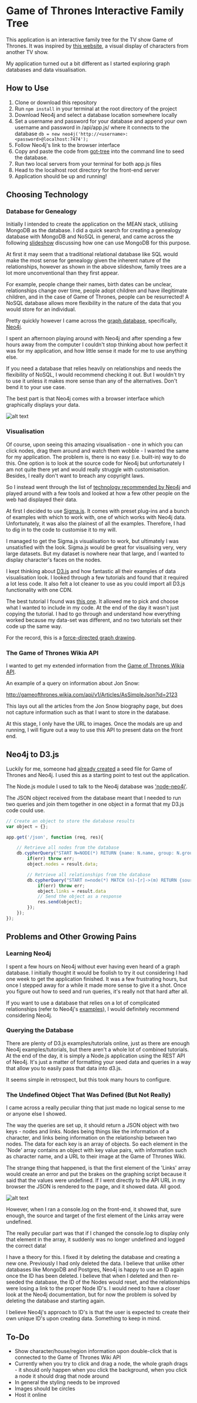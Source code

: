 # Game of Thrones Interactive Family Tree

This application is an interactive family tree for the TV show Game of Thrones.
It was inspired by [this website](http://lab.rtve.es/serie-isabel/personajes/),
a visual display of characters from another TV show.

My application turned out a bit different as I started exploring graph
databases and data visualisation.

## How to Use

1. Clone or download this repository
2. Run `npm install` in your terminal at the root directory of the project
3. Download Neo4j and select a database location somewhere locally
4. Set a username and password for your database and append your own username
 and password in /api/app.js/ where it connects to the database
 `db = new neo4j('http://<username>:<password>@localhost:7474');`
5. Follow Neo4j's link to the browser interface
6. Copy and paste the code from [got-tree]('/api/seed') into the command line to
 seed the database.
7. Run two local servers from your terminal for both app.js files
8. Head to the localhost root directory for the front-end server
9. Application should be up and running!

## Choosing Technology

### Database for Genealogy

Initially I intended to create the application on the MEAN stack,
utilising MongoDB as the database. I did a quick search for creating a
genealogy database with MongoDB and NoSQL in general, and came across the
following [slideshow](http://www.slideshare.net/spf13/mongodb-for-genealogy) discussing how one can use MongoDB for this purpose.

At first it may seem that a traditional relational database like SQL would make
the most sense for genealogy given the inherent nature of the relationships,
however as shown in the above slideshow, family trees are a lot more
unconventional than they first appear.

For example, people change their names, birth dates can be unclear,
relationships change over time, people adopt children and have illegitimate
children, and in the case of Game of Thrones, people can be resurrected! A
NoSQL database allows more flexibility in the nature of the data that you would
store for an individual.

Pretty quickly however I came across the [graph database](https://en.wikipedia.org/wiki/Graph_database),
specifically, [Neo4j](https://neo4j.com/).

I spent an afternoon playing around with Neo4j and after spending a few hours
away from the computer I couldn't stop thinking about how perfect it was for
my application, and how little sense it made for me to use anything else.

If you need a database that relies heavily on relationships and needs the
flexibility of NoSQL, I would recommend checking it out. But I wouldn't try to
use it unless it makes more sense than any of the alternatives. Don't bend it
to your use case.

The best part is that Neo4j comes with a browser interface which graphically
displays your data.

![alt text](./style/neo4j_screenshot.png)

### Visualisation

Of course, upon seeing this amazing visualisation - one in which you can click
nodes, drag them around and watch them wobble - I wanted the same for my
application. The problem is, there is no easy (i.e. built-in) way to do this.
One option is to look at the source code for Neo4j but unfortunately I am not
quite there yet and would really struggle with customisation. Besides, I really
don't want to breach any copyright laws.

So I instead went through the list of [technology recommended by Neo4j](https://neo4j.com/developer/guide-data-visualization/)
and played around with a few tools and looked at how a few other people on the
web had displayed their data.

At first I decided to use [Sigma.js](http://sigmajs.org/). It comes with preset
plug-ins and a bunch of examples with which to work with, one of which works
with Neo4j data. Unfortunately, it was also the plainest of all the
examples. Therefore, I had to dig in to the code to customise it to my will.

I managed to get the Sigma.js visualisation to work, but ultimately I was
unsatisfied with the look. Sigma.js would be great for visualising very, very
large datasets. But my dataset is nowhere near that large, and I wanted to
display character's faces on the nodes.

I kept thinking about [D3.js](https://d3js.org/) and how fantastic all their
examples of data visualisation look. I looked through a few tutorials and found
that it required a lot less code. It also felt a lot cleaner to use as you could
import all D3.js functionality with one CDN.

The best tutorial I found was [this one](http://www.coppelia.io/2014/07/an-a-to-z-of-extra-features-for-the-d3-force-layout/).
It allowed me to pick and choose what I wanted to include in my code. At the end
of the day it wasn't just copying the tutorial. I had to go through and understand
how everything worked because my data-set was different, and no two tutorials
set their code up the same way.

For the record, this is a [force-directed graph drawing](https://en.wikipedia.org/wiki/Force-directed_graph_drawing).

### The Game of Thrones Wikia API

I wanted to get my extended information from the [Game of Thrones Wikia
API](http://gameofthrones.wikia.com/wiki/Game_of_Thrones_Wiki).

An example of a query on information about Jon Snow:

http://gameofthrones.wikia.com/api/v1/Articles/AsSimpleJson?id=2123

This lays out all the articles from the Jon Snow biography page, but does not
capture information such as that I want to store in the database.

At this stage, I only have the URL to images. Once the modals are up and
running, I will figure out a way to use this API to present data on the front
end.

## Neo4j to D3.js

Luckily for me, someone had [already created](http://www.knowstack.com/game-of-thrones-family-graph-using-neo4j/)
a seed file for Game of Thrones and Neo4j. I used this as a starting point to
test out the application.

The Node.js module I used to talk to the Neo4j database was ['node-neo4j'](https://github.com/philippkueng/node-neo4j).

The JSON object received from the database meant that I needed to run two
queries and join them together in one object in a format that my D3.js code
could use.

```javascript
// Create an object to store the database results
var object = {};

app.get('/json', function (req, res){

    // Retrieve all nodes from the database
    db.cypherQuery("START N=NODE(*) RETURN {name: N.name, group: N.group, img: N.img}", function(err, result){
        if(err) throw err;
        object.nodes = result.data;

        // Retrieve all relationships from the database
        db.cypherQuery("START n=node(*) MATCH (n)-[r]->(m) RETURN {source: id(n), target: id(m), value: r.value}", function(err, result){
            if(err) throw err;
            object.links = result.data
            // Send the object as a response
            res.send(object);
        });
    });
});
```

## Problems and Other Growing Pains

### Learning Neo4j

I spent a few hours on Neo4j without ever having even heard of a graph database.
I initially thought it would be foolish to try it out considering I had one week
to get the application finished. It was a few frustrating hours, but once I
stepped away for a while it made more sense to give it a shot. Once you figure
out how to seed and run queries, it's really not that hard after all.

If you want to use a database that relies on a lot of complicated relationships
(refer to Neo4j's [examples](https://neo4j.com/use-cases/)), I would definitely
recommend considering Neo4j.

### Querying the Database

There are plenty of D3.js examples/tutorials online, just as there are enough
Neo4j examples/tutorials, but there aren't a whole lot of combined tutorials.
At the end of the day, it is simply a Node.js application using the REST API
of Neo4j. It's just a matter of formatting your seed data and queries in a way
that allow you to easily pass that data into d3.js.

It seems simple in retrospect, but this took many hours to configure.

### The Undefined Object That Was Defined (But Not Really)

I came across a really peculiar thing that just made no logical sense to me or
anyone else I showed.

The way the queries are set up, it should return a JSON object with two keys -
nodes and links. Nodes being things like the information of a character, and
links being information on the relationship between two nodes. The data for
each key is an array of objects. So each element in the 'Node' array contains
an object with key value pairs, with information such as character name, and
a URL to their image at the Game of Thrones Wiki.

The strange thing that happened, is that the first element of the 'Links' array
would create an error and put the brakes on the graphing script because
it said that the values were undefined. If I went directly to the API URL
in my browser the JSON is rendered to the page, and it showed data. All good.

![alt text](./style/json_screenshot.png)

However, when I ran a console.log on the front-end, it showed that, sure enough,
the source and target of the first element of the Links array were undefined.

The really peculiar part was that if I changed the console.log to display only
that element in the array, it suddenly was no longer undefined and logged
the correct data!

I have a theory for this. I fixed it by deleting the database and creating a
new one. Previously I had only deleted the data. I believe that unlike other
databases like MongoDB and Postgres, Neo4j is happy to use an ID again once the
ID has been deleted. I believe that when I deleted and then re-seeded the
database, the ID of the Nodes would reset, and the relationships were losing
a link to the proper Node ID's. I would need to have a closer look at the
Neo4j documentation, but for now the problem is solved by deleting the database
and starting again.

I believe Neo4j's approach to ID's is that the user is expected to create their
own unique ID's upon creating data. Something to keep in mind.

## To-Do

- Show character/house/region information upon double-click that is connected
to the Game of Thrones Wiki API
- Currently when you try to click and drag a node, the whole graph drags - it
should only happen when you click the background, when you click a node it
should drag that node around
- In general the styling needs to be improved
- Images should be circles
- Host it online
